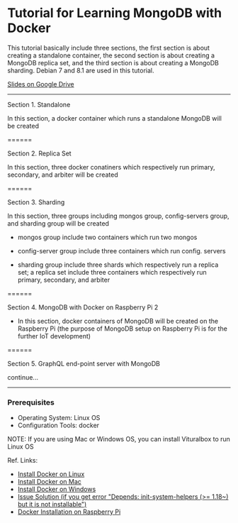 # Tutorial for Learning MongoDB with Docker

This tutorial basically include three sections, the first section is about creating a standalone container, the second section is about creating a MongoDB replica set, and the third section is about creating a MongoDB sharding. Debian 7 and 8.1 are used in this tutorial.

[Slides on Google Drive](https://drive.google.com/folderview?id=0BzeAAvM5Ha9sNHh3SU4tYkRtYUU&usp=sharing)

------

Section 1. Standalone

In this section, a docker container which runs a standalone MongoDB will be created

======

Section 2. Replica Set

In this section, three docker conatiners which respectively run primary, secondary, and arbiter will be created

======

Section 3. Sharding

In this section, three groups including mongos group, config-servers group, and sharding group will be created

* mongos group include two containers which run two mongos

* config-server group include three containers which run config. servers

* sharding group include three shards which respectively run a replica set; a replica set include three containers which respectively run primary, secondary, and arbiter

======

Section 4. MongoDB with Docker on Raspberry Pi 2

* In this section, docker containers of MongoDB will be created on the Raspberry Pi (the purpose of MongoDB setup on Raspberry Pi is for the further IoT development)

======

Section 5. GraphQL end-point server with MongoDB

continue...

------

### Prerequisites

+ Operating System: Linux OS
+ Configuration Tools: docker

NOTE: If you are using Mac or Windows OS, you can install Vituralbox to run Linux OS

Ref. Links:

- [Install Docker on Linux](https://docs.docker.com/linux/step_one/)
- [Install Docker on Mac](https://docs.docker.com/engine/installation/mac/)
- [Install Docker on Windows](https://docs.docker.com/windows/step_one/)
- [Issue Solution (if you get error "Depends: init-system-helpers (>= 1.18~) but it is not installable")](https://github.com/docker/docker/issues/16878)
- [Docker Installation on Raspberry Pi](https://github.com/umiddelb/armhf/wiki/Get-Docker-up-and-running-on-the-RaspberryPi-%28ARMv6%29-in-three-steps)